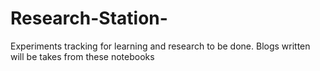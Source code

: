 # Research-Station-
Experiments tracking for learning and research to be done. Blogs written will be takes from these notebooks 
